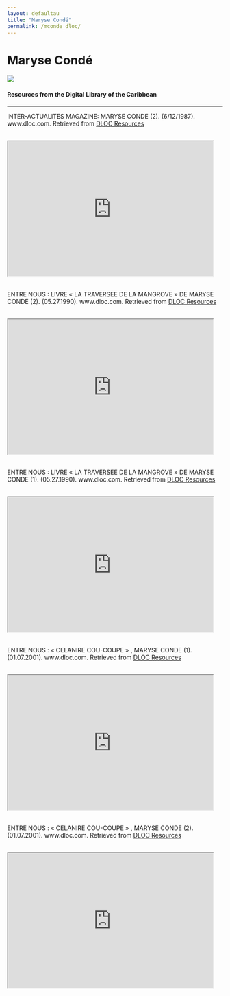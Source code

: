```yaml
---
layout: defaultau
title: "Maryse Condé"
permalink: /mconde_dloc/
---
```

<!-- partial:index.partial.html -->
<div class="content">
    <h1>Maryse Condé</h1>
    <div class="quote">
        <div><img src="https://static01.nyt.com/images/2020/05/17/books/review/17Torres-PRINT/Torres2-1-mediumSquareAt3X.jpg" class="logo"></div>
    </div>
    <body>
    <h4>Resources from the Digital Library of the Caribbean</h4><hr>
    <div class="container-mt-5">
      <div class="row">
            <div class="col-md-6">
                <p>INTER-ACTUALITES MAGAZINE: MARYSE CONDE (2). (6/12/1987). www.dloc.com. Retrieved from <a href="https://www.dloc.com/AA00072728/00001/downloads" target="_blank">DLOC Resources</a></p><br>
                <iframe width="95%" height="315" src="https://www.dloc.com/AA00072728/00001/downloads"></iframe>
                <br>
                <br>
        </div>
      <div class="col-md-6">
            <p>ENTRE NOUS : LIVRE « LA TRAVERSEE DE LA MANGROVE » DE MARYSE CONDE (2). (05.27.1990). www.dloc.com. Retrieved from <a href="https://www.dloc.com/AA00073400/00001/downloads" target="_blank">DLOC Resources</a></p><br>
            <iframe width="95%" height="315" src="https://www.dloc.com/AA00073400/00001/downloads"></iframe>
            <br>
            <br>
        </div>
        </div>
    <div class="container-mt-5">
      <div class="row">
            <div class="col-md-6">
                <p>ENTRE NOUS : LIVRE « LA TRAVERSEE DE LA MANGROVE » DE MARYSE CONDE (1). (05.27.1990). www.dloc.com. Retrieved from <a href="https://www.dloc.com/AA00073399/00001/downloads" target="_blank">DLOC Resources</a></p><br>
                <iframe width="95%" height="315" src="https://www.dloc.com/AA00073399/00001/downloads"></iframe>
                <br>
                <br>
        </div>
        <div class="col-md-6">
            <p>ENTRE NOUS : « CELANIRE COU-COUPE » , MARYSE CONDE (1). (01.07.2001). www.dloc.com. Retrieved from <a href="https://www.dloc.com/AA00073664/00001/downloads" target="_blank">DLOC Resources</a></p><br>
            <iframe width="95%" height="315" src="https://www.dloc.com/AA00073664/00001/downloads"></iframe>
            <br>
            <br>
        </div>
        </div>
    <div class="container-mt-5">
      <div class="row">
            <div class="col-md-6">
                <p>ENTRE NOUS : « CELANIRE COU-COUPE » , MARYSE CONDE (2). (01.07.2001). www.dloc.com. Retrieved from <a href="https://www.dloc.com/AA00073665/00001/downloads" target="_blank">DLOC Resources</a></p><br>
                <iframe width="95%" height="315" src="https://www.dloc.com/AA00073665/00001/downloads"></iframe>
                <br>
                <br>
        </div>
    </body> 
          </div>
  <!-- partial -->
<script src='https://cdnjs.cloudflare.com/ajax/libs/jquery/3.1.1/jquery.min.js'></script><script  src="{{ site.baseurl }}/assets/js/authorscript.js"></script>
